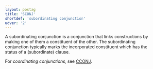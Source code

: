 ```yaml
---
layout: postag
title: 'SCONJ'
shortdef: 'subordinating conjunction'
udver: '2'
---
```


A subordinating conjunction is a conjunction that links constructions by making one of them a constituent of the other. The subordinating conjunction typically marks the incorporated constituent which has the status of a (subordinate) clause.

For _coordinating conjunctions,_ see [CCONJ]().

<!-- Interlanguage links updated Út zář 29 20:42:57 CEST 2020 -->
